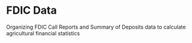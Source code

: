# FDIC Data

Organizing FDIC Call Reports and Summary of Deposits data to calculate agricultural financial statistics
